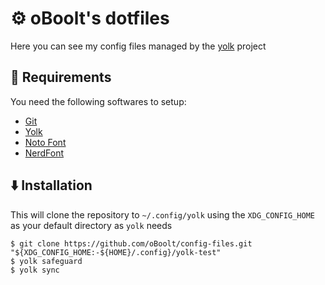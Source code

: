 # :gear: oBoolt's dotfiles
Here you can see my config files managed by the [yolk](https://github.com/elkowar/yolk) project

## :toolbox: Requirements
You need the following softwares to setup:
- [Git](https://git-scm.com/)
- [Yolk](https://crates.io/crates/yolk_dots)
- [Noto Font](https://fonts.google.com/noto)
- [NerdFont](https://www.nerdfonts.com/)
## :arrow_down: Installation
This will clone the repository to `~/.config/yolk` using the `XDG_CONFIG_HOME` as your default directory
as `yolk` needs
```
$ git clone https://github.com/oBoolt/config-files.git "${XDG_CONFIG_HOME:-${HOME}/.config}/yolk-test"
$ yolk safeguard
$ yolk sync
```

